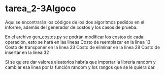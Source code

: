 # tarea_2-3Algoco
Aquí se encontrarán los códigos de los dos algoritmos pedidos en el informe, además del generador de costos y los casos de prueba.

En el archivo gen_costos.py se podrán modificar los costos de cada operación, esto se hará en las lineas
Costo de reemplazar en la linea 13
Costo de transponer en la linea 23
Costo de eliminar en la linea 28
Costo de insertar en la linea 32

Si se quiere dar valores aleatorios habría que importar la libreria random y cambiar esa linea por la función random y los rangos que se le quiera dar.